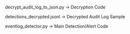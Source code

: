 decrypt_audit_log_to_json.py -> Decryption Code

detections_decrypted.jsonl -> Decrypted Audit Log Sample

eventlog_detector.py -> Main Detection/Alert Code
